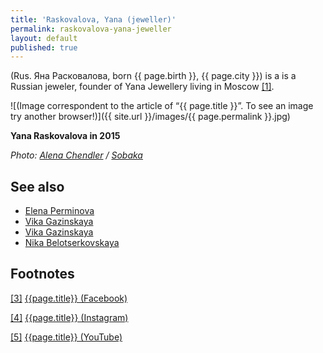 ```yaml
---
title: 'Raskovalova, Yana (jeweller)'
permalink: raskovalova-yana-jeweller
layout: default
published: true
---
```

(Rus. Яна Расковалова, born {{ page.birth }}, {{ page.city }}) is a is a Russian jeweler, founder of Yana Jewellery living in Moscow  <span id="a1">[\[1\]](#f1)</span>.

![(Image correspondent to the article of “{{ page.title }}”. To see an image try another browser!)]({{ site.url }}/images/{{ page.permalink }}.jpg)

**Yana Raskovalova in 2015**

*Photo: [Alena Chendler](index) / [Sobaka](index)*


## See also

+ [Elena Perminova](index)
+ [Vika Gazinskaya](index)
+ [Vika Gazinskaya](index)
+ [Nika Belotserkovskaya](index)


## Footnotes

[[3]](#a3) <span id="f3"></span> [{{page.title}} (Facebook)](index)

[[4]](#a4) <span id="f4"></span> [{{page.title}} (Instagram)](index)

[[5]](#a5) <span id="f5"></span> [{{page.title}} (YouTube)](index)
